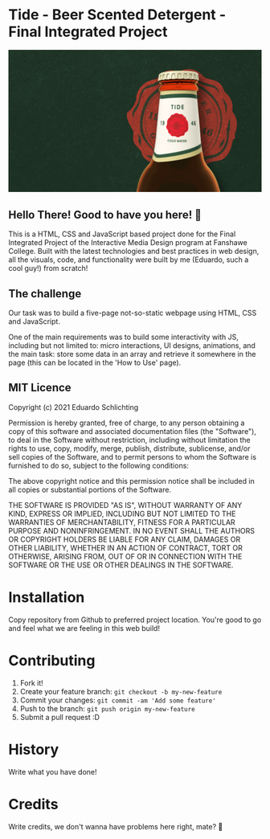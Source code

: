 # Tide - Beer Scented Detergent - Final Integrated Project

![Home of Tide](images/home-header-desktop.gif)

## Hello There! Good to have you here! 👋

This is a HTML, CSS and JavaScript based project done for the Final Integrated Project of the Interactive Media Design program at Fanshawe College. Built with the latest technologies and best practices in web design, all the visuals, code, and functionality were built by me (Eduardo, such a cool guy!) from scratch!

## The challenge

Our task was to build a five-page not-so-static webpage using HTML, CSS and JavaScript.

One of the main requirements was to build some interactivity with JS, including but not limited to: micro interactions, UI designs, animations, and the main task: store some data in an array and retrieve it somewhere in the page (this can be located in the 'How to Use' page).

## MIT Licence
Copyright (c) 2021 Eduardo Schlichting

Permission is hereby granted, free of charge, to any person obtaining a copy of this software and associated documentation files (the "Software"), to deal in the Software without restriction, including without limitation the rights to use, copy, modify, merge, publish, distribute, sublicense, and/or sell copies of the Software, and to permit persons to whom the Software is furnished to do so, subject to the following conditions:

The above copyright notice and this permission notice shall be included in all copies or substantial portions of the Software.

THE SOFTWARE IS PROVIDED "AS IS", WITHOUT WARRANTY OF ANY KIND, EXPRESS OR IMPLIED, INCLUDING BUT NOT LIMITED TO THE WARRANTIES OF MERCHANTABILITY, FITNESS FOR A PARTICULAR PURPOSE AND NONINFRINGEMENT. IN NO EVENT SHALL THE AUTHORS OR COPYRIGHT HOLDERS BE LIABLE FOR ANY CLAIM, DAMAGES OR OTHER LIABILITY, WHETHER IN AN ACTION OF CONTRACT, TORT OR OTHERWISE, ARISING FROM, OUT OF OR IN CONNECTION WITH THE SOFTWARE OR THE USE OR OTHER DEALINGS IN THE SOFTWARE.

# Installation
Copy repository from Github to preferred project location. You're good to go and feel what we are feeling in this web build!

# Contributing
1. Fork it!
2. Create your feature branch: `git checkout -b my-new-feature`
3. Commit your changes: `git commit -am 'Add some feature'`
4. Push to the branch: `git push origin my-new-feature`
5. Submit a pull request :D

# History
Write what you have done!

# Credits
Write credits, we don't wanna have problems here right, mate? 👋
